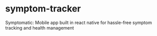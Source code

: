 # symptom-tracker
Symptomatic: Mobile app built in react native for hassle-free symptom tracking and health management
